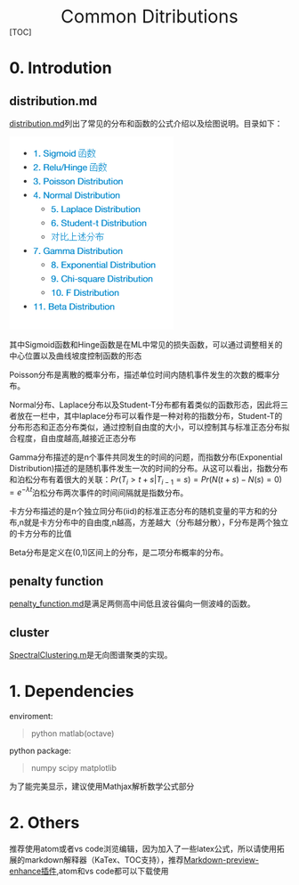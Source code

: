 <center> <font size=6>Common Ditributions </font></center>
[TOC]

# 0. Introdution

## distribution.md
[distribution.md](distributions.md)列出了常见的分布和函数的公式介绍以及绘图说明。目录如下：

![](f1.png)

其中Sigmoid函数和Hinge函数是在ML中常见的损失函数，可以通过调整相关的中心位置以及曲线坡度控制函数的形态

Poisson分布是离散的概率分布，描述单位时间内随机事件发生的次数的概率分布。

Normal分布、Laplace分布以及Student-T分布都有着类似的函数形态，因此将三者放在一栏中，其中laplace分布可以看作是一种对称的指数分布，Student-T的分布形态和正态分布类似，通过控制自由度的大小，可以控制其与标准正态分布拟合程度，自由度越高,越接近正态分布


Gamma分布描述的是n个事件共同发生的时间的问题，而指数分布(Exponential Distribution)描述的是随机事件发生一次的时间的分布。从这可以看出，指数分布和泊松分布有着很大的关联：$Pr(T_i > t+s|T_{i-1}=s)=Pr(N(t+s)-N(s)=0)=e^{-\lambda t}$泊松分布两次事件的时间间隔就是指数分布。

卡方分布描述的是n个独立同分布(iid)的标准正态分布的随机变量的平方和的分布,n就是卡方分布中的自由度,n越高，方差越大（分布越分散），F分布是两个独立的卡方分布的比值

Beta分布是定义在(0,1)区间上的分布，是二项分布概率的分布。

## penalty function
[penalty_function.md](penalty_function.md)是满足两侧高中间低且波谷偏向一侧波峰的函数。

## cluster
[SpectralClustering.m](SpectralClustering.m)是无向图谱聚类的实现。

# 1. Dependencies
enviroment:
> python matlab(octave)

python package:

>numpy  scipy   matplotlib

为了能完美显示，建议使用Mathjax解析数学公式部分

# 2. Others
推荐使用atom或者vs code浏览编辑，因为加入了一些latex公式，所以请使用拓展的markdown解释器（KaTex、TOC支持），推荐[Markdown-preview-enhance插件](https://github.com/shd101wyy/markdown-preview-enhanced),atom和vs code都可以下载使用
